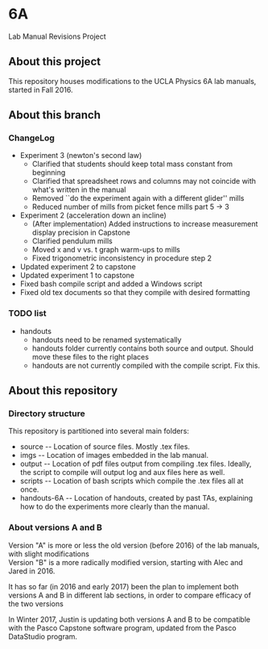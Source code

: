 # 6A
Lab Manual Revisions Project

## About this project
This repository houses modifications to the UCLA Physics 6A lab manuals,
started in Fall 2016.

## About this branch

### ChangeLog
* Experiment 3 (newton's second law)
  * Clarified that students should keep total mass constant from beginning
  * Clarified that spreadsheet rows and columns may not coincide with what's
	written in the manual
  * Removed ``do the experiment again with a different glider'' mills
  * Reduced number of mills from picket fence mills part 5 -> 3
* Experiment 2 (acceleration down an incline)
  * (After implementation)  Added instructions to increase measurement display
	precision in Capstone
  * Clarified pendulum mills
  * Moved x and v vs. t graph warm-ups to mills
  * Fixed trigonometric inconsistency in procedure step 2
* Updated experiment 2 to capstone
* Updated experiment 1 to capstone
* Fixed bash compile script and added a Windows script
* Fixed old tex documents so that they compile with desired formatting

### TODO list

* handouts
  * handouts need to be renamed systematically
  * handouts folder currently contains both source and output.  Should move these
  files to the right places
  * handouts are not currently compiled with the compile script.  Fix this.

## About this repository

### Directory structure

This repository is partitioned into several main folders:

* source -- Location of source files.  Mostly .tex files.
* imgs -- Location of images embedded in the lab manual.
* output -- Location of pdf files output from compiling .tex files.  Ideally,
  the script to compile will output log and aux files here as well.
* scripts -- Location of bash scripts which compile the .tex files all at once.
* handouts-6A -- Location of handouts, created by past TAs, 
explaining how to do the experiments more clearly than the manual.

### About versions A and B
Version "A" is more or less the old version (before 2016)
of the lab manuals, with slight modifications  
Version "B" is a more radically modified version, 
starting with Alec and Jared in 2016.

It has so far (in 2016 and early 2017) been the plan 
to implement both versions A and B in different lab sections,
in order to compare efficacy of the two versions

In Winter 2017, Justin is updating both versions A and B to be compatible with
the Pasco Capstone software program, updated from the Pasco DataStudio program.


